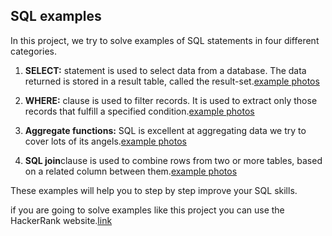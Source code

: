 ## SQL examples
In this project, we try to solve examples of SQL statements in four different categories.

 1. **SELECT:** statement is used to select data from a database.
The data returned is stored in a result table, called the result-set.[example photos](https://drive.google.com/drive/folders/1zbBNfQJKzQmIbvMTm-JnnL732BahNWET?usp=sharing)
 
 
 2. **WHERE:**  clause is used to filter records.
It is used to extract only those records that fulfill a specified condition.[example photos](https://drive.google.com/drive/folders/1r6p30-rAHlZo6q_rt9N7rx0Fz_DeAcf2?usp=sharing)


 3. **Aggregate functions:** SQL is excellent at aggregating data we try to cover lots of its angels.[example photos](https://drive.google.com/drive/folders/1A08rXpAAHFkh6R_pAOhIkmPYTf1Odn3U?usp=sharing)


 4. **SQL join**clause is used to combine rows from two or more tables, based on a related column between them.[example photos](https://drive.google.com/drive/folders/149OuGVq9gMTqZ3E9SpoPQVUj9rK7fcOK?usp=sharing)

These examples will help you to step by step improve your SQL skills.

if you are going to solve examples like this project you can use the HackerRank website.[link](https://www.hackerrank.com/)

